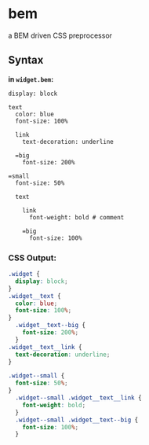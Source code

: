 bem
===

a BEM driven CSS preprocessor

Syntax
------

__in `widget.bem`:__

```
display: block

text
  color: blue
  font-size: 100%

  link
    text-decoration: underline
    
  =big
    font-size: 200%
    
=small
  font-size: 50%
  
  text
    
    link
      font-weight: bold # comment
      
    =big
      font-size: 100%
```

### CSS Output:

```css
.widget {
  display: block;
}
.widget__text {
  color: blue;
  font-size: 100%;
}
  .widget__text--big {
    font-size: 200%;
  }
.widget__text__link {
  text-decoration: underline;
}

.widget--small {
  font-size: 50%;
}
  .widget--small .widget__text__link {
    font-weight: bold;
  }
  .widget--small .widget__text--big {
    font-size: 100%;
  }
```
